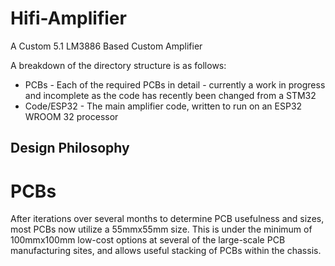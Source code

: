 # Hifi-Amplifier
A Custom 5.1 LM3886 Based Custom Amplifier

A breakdown of the directory structure is as follows:

* PCBs - Each of the required PCBs in detail - currently a work in progress and incomplete as the code has recently been changed from a STM32
* Code/ESP32 - The main amplifier code, written to run on an ESP32 WROOM 32 processor

## Design Philosophy

# PCBs

After iterations over several months to determine PCB usefulness and sizes, most PCBs now utilize a 55mmx55mm size.  This is under the minimum of 100mmx100mm low-cost options 
at several of the large-scale PCB manufacturing sites, and allows useful stacking of PCBs within the chassis.
